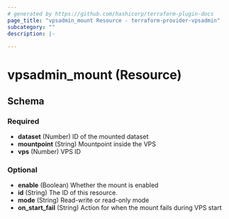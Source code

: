 ```yaml
---
# generated by https://github.com/hashicorp/terraform-plugin-docs
page_title: "vpsadmin_mount Resource - terraform-provider-vpsadmin"
subcategory: ""
description: |-
  
---
```


# vpsadmin_mount (Resource)





<!-- schema generated by tfplugindocs -->
## Schema

### Required

- **dataset** (Number) ID of the mounted dataset
- **mountpoint** (String) Mountpoint inside the VPS
- **vps** (Number) VPS ID

### Optional

- **enable** (Boolean) Whether the mount is enabled
- **id** (String) The ID of this resource.
- **mode** (String) Read-write or read-only mode
- **on_start_fail** (String) Action for when the mount fails during VPS start


